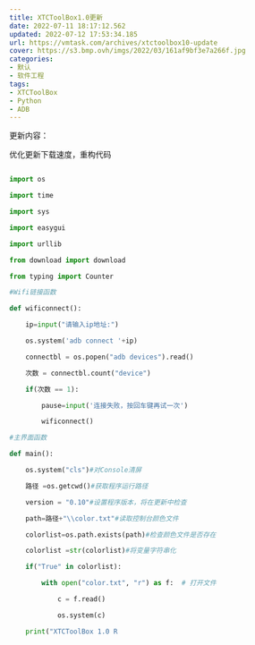 ```yaml
---
title: XTCToolBox1.0更新
date: 2022-07-11 18:17:12.562
updated: 2022-07-12 17:53:34.185
url: https://vmtask.com/archives/xtctoolbox10-update
cover: https://s3.bmp.ovh/imgs/2022/03/161af9bf3e7a266f.jpg
categories: 
- 默认
- 软件工程
tags: 
- XTCToolBox
- Python
- ADB
---
```


更新内容：

优化更新下载速度，重构代码

<joe-cloud title="64位下载" type="default" url="https://raw.vmtask.top/download/Setup.exe" password=""></joe-cloud>

<joe-cloud title="32位下载" type="default" url="https://raw.vmtask.top/download/Setup32.exe" password=""></joe-cloud>

```python

import os

import time

import sys

import easygui

import urllib

from download import download

from typing import Counter

#Wifi链接函数

def wificonnect():

    ip=input("请输入ip地址:")

    os.system('adb connect '+ip)

    connectbl = os.popen("adb devices").read()

    次数 = connectbl.count("device")

    if(次数 == 1):

        pause=input('连接失败，按回车键再试一次')

        wificonnect()

#主界面函数

def main():

    os.system("cls")#对Console清屏

    路径 =os.getcwd()#获取程序运行路径

    version = "0.10"#设置程序版本，将在更新中检查

    path=路径+"\\color.txt"#读取控制台颜色文件

    colorlist=os.path.exists(path)#检查颜色文件是否存在

    colorlist =str(colorlist)#将变量字符串化

    if("True" in colorlist):

        with open("color.txt", "r") as f:  # 打开文件

            c = f.read()    

            os.system(c)

    print("XTCToolBox 1.0 R